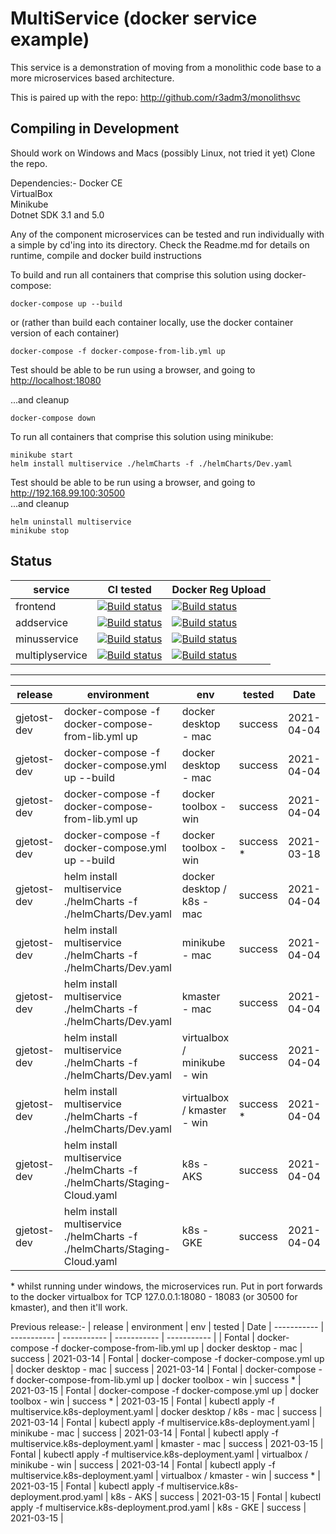 # MultiService (docker service example)

This service is a demonstration of moving from a monolithic code base to a more microservices based architecture.

This is paired up with the repo: <http://github.com/r3adm3/monolithsvc>

## Compiling in Development

Should work on Windows and Macs (possibly Linux, not tried it yet)
Clone the repo.

Dependencies:-
Docker CE  
VirtualBox  
Minikube  
Dotnet SDK 3.1 and 5.0

Any of the component microservices can be tested and run individually with a simple by cd'ing into its directory. Check the Readme.md for details on runtime, compile and docker build instructions

To build and run all containers that comprise this solution using docker-compose:

```docker
docker-compose up --build
```

or (rather than build each container locally, use the docker container version of each container)

```docker
docker-compose -f docker-compose-from-lib.yml up
```

Test should be able to be run using a browser, and going to <http://localhost:18080>  

...and cleanup

```docker
docker-compose down
```

To run all containers that comprise this solution using minikube:

```kubectl
minikube start
helm install multiservice ./helmCharts -f ./helmCharts/Dev.yaml
```

Test should be able to be run using a browser, and going to <http://192.168.99.100:30500>  
...and cleanup

```kubectl
helm uninstall multiservice
minikube stop
```

## Status

| service | CI tested | Docker Reg Upload |
| ----------- | ----------- | ----------- |
| frontend |[![Build status](https://techfrontier.visualstudio.com/dockerOrchestrationExperiment/_apis/build/status/multiservice/frontend/compile%20%26%20test%20(frontend%20only))](https://techfrontier.visualstudio.com/dockerOrchestrationExperiment/_build/latest?definitionId=22)| [![Build status](https://techfrontier.visualstudio.com/dockerOrchestrationExperiment/_apis/build/status/multiservice/frontend/docker%20build%20(frontEnd%20only))](https://techfrontier.visualstudio.com/dockerOrchestrationExperiment/_build/latest?definitionId=19) | [![Build status](https://techfrontier.visualstudio.com/dockerOrchestrationExperiment/_apis/build/status/multiservice/frontend/docker%20build%20(frontEnd%20only))](https://techfrontier.visualstudio.com/dockerOrchestrationExperiment/_build/latest?definitionId=19)
| addservice |[![Build status](https://techfrontier.visualstudio.com/dockerOrchestrationExperiment/_apis/build/status/multiservice/addservice/compile%20%26%20test%20(add%20only))](https://techfrontier.visualstudio.com/dockerOrchestrationExperiment/_build/latest?definitionId=15)| [![Build status](https://techfrontier.visualstudio.com/dockerOrchestrationExperiment/_apis/build/status/multiservice/addservice/docker%20build%20(add%20only))](https://techfrontier.visualstudio.com/dockerOrchestrationExperiment/_build/latest?definitionId=16)
| minusservice |[![Build status](https://techfrontier.visualstudio.com/dockerOrchestrationExperiment/_apis/build/status/multiservice/minusservice/compile%20%26%20test%20(minus%20only))](https://techfrontier.visualstudio.com/dockerOrchestrationExperiment/_build/latest?definitionId=20)| [![Build status](https://techfrontier.visualstudio.com/dockerOrchestrationExperiment/_apis/build/status/multiservice/minusservice/docker%20build%20(minus%20only))](https://techfrontier.visualstudio.com/dockerOrchestrationExperiment/_build/latest?definitionId=17)
| multiplyservice |[![Build status](https://techfrontier.visualstudio.com/dockerOrchestrationExperiment/_apis/build/status/multiservice/multiplyservice/compile%20%26%20test%20(multiply%20only))](https://techfrontier.visualstudio.com/dockerOrchestrationExperiment/_build/latest?definitionId=21) | [![Build status](https://techfrontier.visualstudio.com/dockerOrchestrationExperiment/_apis/build/status/multiservice/multiplyservice/docker%20build%20(multiply%20only))](https://techfrontier.visualstudio.com/dockerOrchestrationExperiment/_build/latest?definitionId=18) |  

---  

| release | environment | env | tested | Date
| ----------- | ----------- | ----------- | ----------- | ----------- |
| gjetost-dev | docker-compose -f docker-compose-from-lib.yml up | docker desktop - mac | success | 2021-04-04 
| gjetost-dev | docker-compose -f docker-compose.yml up --build | docker desktop - mac | success | 2021-04-04
| gjetost-dev | docker-compose -f docker-compose-from-lib.yml up | docker toolbox - win | success | 2021-04-04 
| gjetost-dev | docker-compose -f docker-compose.yml up --build | docker toolbox - win |  success * | 2021-03-18  
| gjetost-dev | helm install multiservice ./helmCharts -f ./helmCharts/Dev.yaml | docker desktop / k8s - mac | success | 2021-04-04  
| gjetost-dev | helm install multiservice ./helmCharts -f ./helmCharts/Dev.yaml | minikube - mac | success | 2021-04-04
| gjetost-dev | helm install multiservice ./helmCharts -f ./helmCharts/Dev.yaml | kmaster - mac | success |  2021-04-04
| gjetost-dev | helm install multiservice ./helmCharts -f ./helmCharts/Dev.yaml | virtualbox / minikube - win | success | 2021-04-04  
| gjetost-dev | helm install multiservice ./helmCharts -f ./helmCharts/Dev.yaml | virtualbox / kmaster - win | success * | 2021-04-04  
| gjetost-dev | helm install multiservice ./helmCharts -f ./helmCharts/Staging-Cloud.yaml | k8s - AKS | success | 2021-04-04 |
| gjetost-dev | helm install multiservice ./helmCharts -f ./helmCharts/Staging-Cloud.yaml  | k8s - GKE | success | 2021-04-04 |  
  
&ast; whilst running under windows, the microservices run. Put in port forwards to the docker virtualbox for TCP 127.0.0.1:18080 - 18083 (or 30500 for kmaster), and then it'll work.

Previous release:-
| release | environment | env | tested | Date
| ----------- | ----------- | ----------- | ----------- | ----------- |
| Fontal | docker-compose -f docker-compose-from-lib.yml up | docker desktop - mac | success | 2021-03-14
 | Fontal | docker-compose -f docker-compose.yml up | docker desktop - mac | success | 2021-03-14
 | Fontal | docker-compose -f docker-compose-from-lib.yml up | docker toolbox - win | success * | 2021-03-15
 | Fontal | docker-compose -f docker-compose.yml up | docker toolbox - win | success * | 2021-03-15
 | Fontal | kubectl apply -f multiservice.k8s-deployment.yaml | docker desktop / k8s - mac | success | 2021-03-14
 | Fontal | kubectl apply -f multiservice.k8s-deployment.yaml | minikube - mac | success | 2021-03-14
 | Fontal | kubectl apply -f multiservice.k8s-deployment.yaml | kmaster - mac | success | 2021-03-15
 | Fontal | kubectl apply -f multiservice.k8s-deployment.yaml | virtualbox / minikube - win | success | 2021-03-14
 | Fontal | kubectl apply -f multiservice.k8s-deployment.yaml | virtualbox / kmaster - win | success * | 2021-03-15
 | Fontal | kubectl apply -f multiservice.k8s-deployment.prod.yaml | k8s - AKS | success | 2021-03-15
 | Fontal | kubectl apply -f multiservice.k8s-deployment.prod.yaml | k8s - GKE | success | 2021-03-15 |  